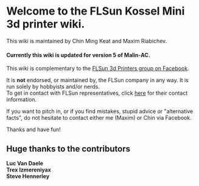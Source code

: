 # Welcome to the FLSun Kossel Mini 3d printer wiki.
This wiki is maintained by Chin Ming Keat and Maxim Riabichev.


#### Currently this wiki is updated for version 5 of Malin-AC.

This wiki is complementary to the [FLSun 3d Printers group on Facebook](https://goo.gl/hBH9zW).  

It is **not** endorsed, or maintained by, the FLSun company in any way. It is run solely by hobbyists and/or nerds.  
To get in contact with FLSun representatives, click [here](http://i.imgur.com/8VpFz47.png) for their contact information.



If you want to pitch in, or if you find mistakes, stupid advice or "alternative facts", do not hesitate to contact either me (Maxim) or Chin via Facebook.

Thanks and have fun!

## Huge thanks to the contributors
**Luc Van Daele**  
**Trex Izmereniyax**  
**Steve Hennerley**  